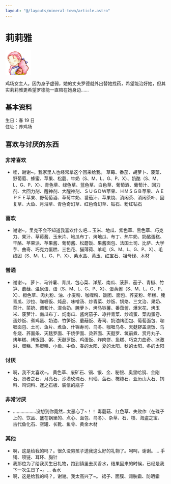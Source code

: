 ```yaml
---
layout: "@/layouts/mineral-town/article.astro"
---
```


# 莉莉雅

![莉莉雅](_莉莉雅.png)

鸡场女主人。因为身子虚弱，她的丈夫罗德就外出替她找药，希望能治好她，但其实莉莉雅更希望罗德能一直陪在她身边……

## 基本资料

生日：春 19 日  
住址：养鸡场

## 喜欢与讨厌的东西

### 非常喜欢

- 哇，谢谢~。我家里人也经常拿这个回来给我。
  草莓、番茄、胡萝卜、菠菜、野葡萄、蜂蜜、苹果、松蘑、牛奶（S、M、L、G、P、X）、奶酪（S、M、L、G、P、X）、青色草、绿色草、蓝色草、白色草、葡萄酒、葡萄汁、回力剂、大回力剂、醒神剂、大醒神剂、ＳＵＧＤＷ苹果、ＨＭＳＧＢ苹果、ＡＥＰＦＥ苹果、野葡萄酒、草莓牛奶、番茄汁、苹果烧、消闲茶、消闲茶叶、回复草、大鱼、月泪草、青色奇幻草、红色奇幻草、钻石、粉红钻石

### 喜欢

- 谢谢~。里克不会不知道我喜欢什么吧…
  玉米、地瓜、紫色草、黑色草、巧克力、果汁、草莓酱、玉米片、地瓜布丁、烤地瓜、布丁、热牛奶、奶酪蛋糕、干酪、苹果派、苹果酱、葡萄酱、松蘑饭、果酱面包、法国土司、比萨、大学芋、曲奇、巧克力蛋糕、三色花、猫薄荷、羊毛（S、M、L、G、P、X）、毛线团（S、M、L、G、P、X）、紫水晶、黄玉、红宝石、祖母绿、木材

### 普通

- 谢谢~。
  萝卜、马铃薯、青瓜、包心菜、洋葱、南瓜、菠萝、茄子、青椒、竹笋、蘑菇、温泉蛋、蛋（S、M、L、G、P、X）、蛋黄酱（S、M、L、G、P、X）、橙色草、肉丸粉、油、小麦粉、咖喱粉、饭团、面包、荞麦粉、年糕、腌青瓜、沙拉、咖喱饭、炖品、味噌汤、炒青菜、炒饭、锅烙、三文治、果奶、菜汁、菜奶、调和汁、混合奶、腌萝卜、烤马铃薯、番茄酱、爆米花、烤玉米、菠萝汁、南瓜布丁、炖南瓜、酱烤茄子、凉拌青菜、炒鸡蛋、菜肉蛋卷、蛋炒饭、煮鸡蛋、奶油、竹笋饭、蘑菇饭、寿司、奶油烤面包、葡萄面包、咖喱面包、土司、鱼片、煮鱼、什锦寿司、乌冬、咖喱乌冬、天麸锣盖浇饭、乌冬烧、荞面条、天麸罗面、干烧伊面、烫荞面、天麸罗、筑前煮、赏月丸子、烤年糕、烤饭团、粥、天麸罗饭、鸡蛋饭、炸肉饼、鱼糕、巧克力曲奇、冰激淋、蛋糕、热蛋糕、小鱼、中鱼、春的太阳、夏的太阳、秋的太阳、冬的太阳

### 讨厌

- 啊，我不太喜欢~。 黄色草、废矿石、铜、银、金、秘银、奥里哈钢、金刚石、贤者之石、月亮石、沙漠玫瑰石、玛瑙、萤石、橄榄石、亚历山大石、饲料、鸡饲料、迷之石板、装信的瓶子

### 非常讨厌

- ………………没想到你竟然…太恶心了~！！ 毒蘑菇、红色草、失败作（在碟子上的、饮品、盛在锅里的、点心、面包、乌冬）、杂草、石、枝、海盗之宝、古代鱼化石、空罐、长靴、鱼骨、黄金木材

### 其他

- 啊，这是给我的吗？。很久没男孩子送我这么好的礼物了。呵呵，谢谢。… 手镯、项链、耳环、胸针
- 我那位为了给我买生日礼物，跑到镇里去买香水，结果回来的时候，已经是我下一次生日了~。… 香水
- 啊，这是给我的吗？。谢谢。我太高兴了~。 裙子、面膜、润肤霜、防晒霜
